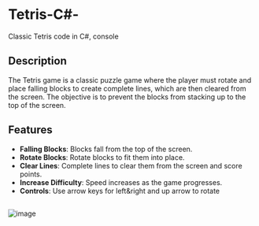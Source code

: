 # Tetris-C#-
Classic Tetris code in C#, console

## Description

The Tetris game is a classic puzzle game where the player must rotate and place falling blocks to create complete lines, which are then cleared from the screen. The objective is to prevent the blocks from stacking up to the top of the screen.

## Features

- **Falling Blocks**: Blocks fall from the top of the screen.
- **Rotate Blocks**: Rotate blocks to fit them into place.
- **Clear Lines**: Complete lines to clear them from the screen and score points.
- **Increase Difficulty**: Speed increases as the game progresses.
- **Controls**: Use arrow keys for left&right and up arrow to rotate

##
![image](https://github.com/user-attachments/assets/71fa94a2-935a-452c-9ff3-61d677267f0c)
